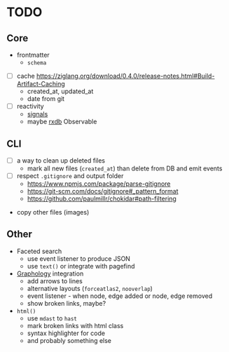# TODO

## Core

- frontmatter
  - `schema`
- [ ] cache https://ziglang.org/download/0.4.0/release-notes.html#Build-Artifact-Caching
  - created_at, updated_at
  - date from git
- [ ] reactivity
  - [signals](https://preactjs.com/guide/v10/signals/)
  - maybe [rxdb](https://rxdb.info) Observable

## CLI

- [ ] a way to clean up deleted files
  - mark all new files (`created_at`) than delete from DB and emit events
- [ ] respect `.gitignore` and output folder
  - https://www.npmjs.com/package/parse-gitignore
  - https://git-scm.com/docs/gitignore#_pattern_format
  - https://github.com/paulmillr/chokidar#path-filtering
- copy other files (images)

## Other

- Faceted search
  - use event listener to produce JSON
  - use `text()` or integrate with pagefind
- [Graphology](https://graphology.github.io/) integration
  - add arrows to lines
  - alternative layouts (`forceatlas2`, `nooverlap`)
  - event listener - when node, edge added or node, edge removed
  - show broken links, maybe?
- `html()`
  - use `mdast` to `hast`
  - mark broken links with html class
  - syntax highlighter for code
  - and probably something else
